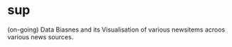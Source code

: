 # sup
(on-going)
Data Biasnes and its Visualisation of various newsitems acroos various news sources.
